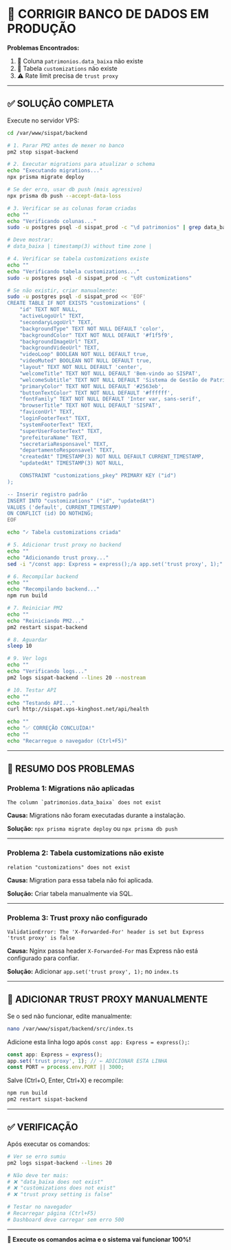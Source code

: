 # 🔧 CORRIGIR BANCO DE DADOS EM PRODUÇÃO

**Problemas Encontrados:**
1. 🔴 Coluna `patrimonios.data_baixa` não existe
2. 🔴 Tabela `customizations` não existe  
3. ⚠️ Rate limit precisa de `trust proxy`

---

## ✅ **SOLUÇÃO COMPLETA**

Execute no servidor VPS:

```bash
cd /var/www/sispat/backend

# 1. Parar PM2 antes de mexer no banco
pm2 stop sispat-backend

# 2. Executar migrations para atualizar o schema
echo "Executando migrations..."
npx prisma migrate deploy

# Se der erro, usar db push (mais agressivo)
npx prisma db push --accept-data-loss

# 3. Verificar se as colunas foram criadas
echo ""
echo "Verificando colunas..."
sudo -u postgres psql -d sispat_prod -c "\d patrimonios" | grep data_baixa

# Deve mostrar:
# data_baixa | timestamp(3) without time zone |

# 4. Verificar se tabela customizations existe
echo ""
echo "Verificando tabela customizations..."
sudo -u postgres psql -d sispat_prod -c "\dt customizations"

# Se não existir, criar manualmente:
sudo -u postgres psql -d sispat_prod << 'EOF'
CREATE TABLE IF NOT EXISTS "customizations" (
    "id" TEXT NOT NULL,
    "activeLogoUrl" TEXT,
    "secondaryLogoUrl" TEXT,
    "backgroundType" TEXT NOT NULL DEFAULT 'color',
    "backgroundColor" TEXT NOT NULL DEFAULT '#f1f5f9',
    "backgroundImageUrl" TEXT,
    "backgroundVideoUrl" TEXT,
    "videoLoop" BOOLEAN NOT NULL DEFAULT true,
    "videoMuted" BOOLEAN NOT NULL DEFAULT true,
    "layout" TEXT NOT NULL DEFAULT 'center',
    "welcomeTitle" TEXT NOT NULL DEFAULT 'Bem-vindo ao SISPAT',
    "welcomeSubtitle" TEXT NOT NULL DEFAULT 'Sistema de Gestão de Patrimônio',
    "primaryColor" TEXT NOT NULL DEFAULT '#2563eb',
    "buttonTextColor" TEXT NOT NULL DEFAULT '#ffffff',
    "fontFamily" TEXT NOT NULL DEFAULT 'Inter var, sans-serif',
    "browserTitle" TEXT NOT NULL DEFAULT 'SISPAT',
    "faviconUrl" TEXT,
    "loginFooterText" TEXT,
    "systemFooterText" TEXT,
    "superUserFooterText" TEXT,
    "prefeituraName" TEXT,
    "secretariaResponsavel" TEXT,
    "departamentoResponsavel" TEXT,
    "createdAt" TIMESTAMP(3) NOT NULL DEFAULT CURRENT_TIMESTAMP,
    "updatedAt" TIMESTAMP(3) NOT NULL,

    CONSTRAINT "customizations_pkey" PRIMARY KEY ("id")
);

-- Inserir registro padrão
INSERT INTO "customizations" ("id", "updatedAt") 
VALUES ('default', CURRENT_TIMESTAMP)
ON CONFLICT (id) DO NOTHING;
EOF

echo "✓ Tabela customizations criada"

# 5. Adicionar trust proxy no backend
echo ""
echo "Adicionando trust proxy..."
sed -i "/const app: Express = express();/a app.set('trust proxy', 1);" src/index.ts

# 6. Recompilar backend
echo ""
echo "Recompilando backend..."
npm run build

# 7. Reiniciar PM2
echo ""
echo "Reiniciando PM2..."
pm2 restart sispat-backend

# 8. Aguardar
sleep 10

# 9. Ver logs
echo ""
echo "Verificando logs..."
pm2 logs sispat-backend --lines 20 --nostream

# 10. Testar API
echo ""
echo "Testando API..."
curl http://sispat.vps-kinghost.net/api/health

echo ""
echo "✅ CORREÇÃO CONCLUÍDA!"
echo ""
echo "Recarregue o navegador (Ctrl+F5)"
```

---

## 🎯 **RESUMO DOS PROBLEMAS**

### **Problema 1: Migrations não aplicadas**
```
The column `patrimonios.data_baixa` does not exist
```

**Causa:** Migrations não foram executadas durante a instalação.

**Solução:** `npx prisma migrate deploy` ou `npx prisma db push`

---

### **Problema 2: Tabela customizations não existe**
```
relation "customizations" does not exist
```

**Causa:** Migration para essa tabela não foi aplicada.

**Solução:** Criar tabela manualmente via SQL.

---

### **Problema 3: Trust proxy não configurado**
```
ValidationError: The 'X-Forwarded-For' header is set but Express 'trust proxy' is false
```

**Causa:** Nginx passa header `X-Forwarded-For` mas Express não está configurado para confiar.

**Solução:** Adicionar `app.set('trust proxy', 1);` no `index.ts`

---

## 📝 **ADICIONAR TRUST PROXY MANUALMENTE**

Se o sed não funcionar, edite manualmente:

```bash
nano /var/www/sispat/backend/src/index.ts
```

Adicione esta linha logo após `const app: Express = express();`:

```typescript
const app: Express = express();
app.set('trust proxy', 1); // ← ADICIONAR ESTA LINHA
const PORT = process.env.PORT || 3000;
```

Salve (Ctrl+O, Enter, Ctrl+X) e recompile:

```bash
npm run build
pm2 restart sispat-backend
```

---

## ✅ **VERIFICAÇÃO**

Após executar os comandos:

```bash
# Ver se erro sumiu
pm2 logs sispat-backend --lines 20

# Não deve ter mais:
# ❌ "data_baixa does not exist"
# ❌ "customizations does not exist"  
# ❌ "trust proxy setting is false"

# Testar no navegador
# Recarregar página (Ctrl+F5)
# Dashboard deve carregar sem erro 500
```

---

**🚀 Execute os comandos acima e o sistema vai funcionar 100%!**
